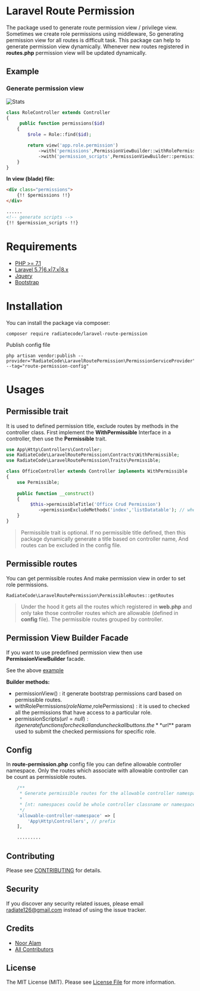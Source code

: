 # Laravel Route Permission

The package used to generate route permission view / privilege view. Sometimes we create role permissions using middleware, So generating permission view for all routes is difficult task. This package can help to generate permission
view dynamically. Whenever new routes registered in **routes.php** permission view will be updated dynamically.


## Example
### Generate permission view
![Stats](img/example-1.png)

```php
class RoleController extends Controller
{
     public function permissions($id)
    {
        $role = Role::find($id);

        return view('app.role.permission')
            ->with('permissions',PermissionViewBuilder::withRolePermissions($role->role_name,json_decode($role->role_access))->permissionView())
            ->with('permission_scripts',PermissionViewBuilder::permissionScripts(route('preset.role.permissions',$id)));
    }
}
```
**In view (blade) file:**
```html
<div class="permissions">
    {!! $permissions !!}
</div>

......
<!-- generate scripts -->
{!! $permission_scripts !!}
```
# Requirements
- [PHP >= 7.1](https://www.php.net/)
- [Laravel 5.7|6.x|7.x|8.x](https://github.com/laravel/framework)
- [Jquery](https://www.chartjs.org/)
- [Bootstrap](https://www.chartjs.org/)
# Installation
You can install the package via composer:

    composer require radiatecode/laravel-route-permission

Publish config file

    php artisan vendor:publish --provider="RadiateCode\LaravelRoutePermission\PermissionServiceProvider" --tag="route-permission-config"

# Usages
## Permissible trait
It is used to defined permission title, exclude routes by methods in the controller class. First implement the **WithPermissible**
Interface in a controller, then use the **Permissible** trait.
```php
use App\Http\Controllers\Controller;
use RadiateCode\LaravelRoutePermission\Contracts\WithPermissible;
use RadiateCode\LaravelRoutePermission\Traits\Permissible;

class OfficeController extends Controller implements WithPermissible
{
    use Permissible;
   
    public function __construct()
    {
         $this->permissibleTitle('Office Crud Permission')
            ->permissionExcludeMethods('index','listDatatable'); // when necessary exclude specific routes by the controller methods
    }
}
```

> Permissible trait is optional. If no permissible title defined, then this package dynamically generate a title based on controller name, And routes can be excluded in the config file.

## Permissible routes

You can get permissible routes And make permission view in order to set role permissions.

    RadiateCode\LaravelRoutePermission\PermissibleRoutes::getRoutes


> Under the hood it gets all the routes which registered in **web.php** and only take those controller routes which are allowable (defined in **config** file). The permissible routes grouped by controller.

## Permission View Builder Facade
If you want to use predefined permission view then use **PermissionViewBuilder** facade. 

See the above [example](#example)

**Builder methods:**

- permissionView() : it generate bootstrap permissions card based on permissible routes.
- withRolePermissions($roleName,$rolePermissions) : it is used to checked all the permissions that have access to a particular role.
- permissionScripts($url = null) : it generate functions for check all and uncheck all buttons. the **$url** param used to submit the checked permissions for specific role.

## Config

In **route-permission.php** config file you can define allowable controller namespace. Only the routes which associate with allowable controller can be count as permissioble routes.

```php
    /**
     * Generate permissible routes for the allowable controller namespace
     *
     * [nt: namespaces could be whole controller classname or namespace prefix]
     */
    'allowable-controller-namespace' => [
        'App\Http\Controllers', // prefix
    ],

    .........
```

## Contributing
Please see [CONTRIBUTING](CONTRIBUTING.md) for details.

## Security
If you discover any security related issues, please email [radiate126@gmail.com](mailto:radiate126@gmail.com) instead of using the issue tracker. 

## Credits
- [Noor Alam](https://github.com/radiatecode)
- [All Contributors](https://github.com/radiatecode/laravel-route-permission/contributors)


## License

The MIT License (MIT). Please see [License File](LICENSE.md) for more information.

